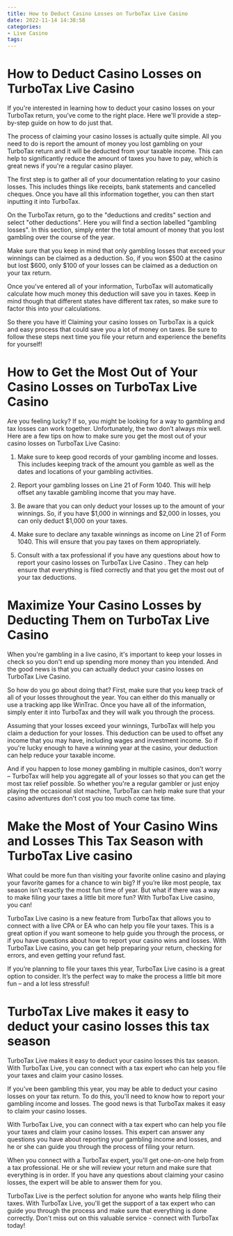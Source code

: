 ```yaml
---
title: How to Deduct Casino Losses on TurboTax Live Casino
date: 2022-11-14 14:38:58
categories:
- Live Casino
tags:
---
```



#  How to Deduct Casino Losses on TurboTax Live Casino

If you're interested in learning how to deduct your casino losses on your TurboTax return, you've come to the right place. Here we'll provide a step-by-step guide on how to do just that.

The process of claiming your casino losses is actually quite simple. All you need to do is report the amount of money you lost gambling on your TurboTax return and it will be deducted from your taxable income. This can help to significantly reduce the amount of taxes you have to pay, which is great news if you're a regular casino player.

The first step is to gather all of your documentation relating to your casino losses. This includes things like receipts, bank statements and cancelled cheques. Once you have all this information together, you can then start inputting it into TurboTax.

On the TurboTax return, go to the "deductions and credits" section and select "other deductions". Here you will find a section labelled "gambling losses". In this section, simply enter the total amount of money that you lost gambling over the course of the year.

Make sure that you keep in mind that only gambling losses that exceed your winnings can be claimed as a deduction. So, if you won $500 at the casino but lost $600, only $100 of your losses can be claimed as a deduction on your tax return.

Once you've entered all of your information, TurboTax will automatically calculate how much money this deduction will save you in taxes. Keep in mind though that different states have different tax rates, so make sure to factor this into your calculations.

So there you have it! Claiming your casino losses on TurboTax is a quick and easy process that could save you a lot of money on taxes. Be sure to follow these steps next time you file your return and experience the benefits for yourself!

#  How to Get the Most Out of Your Casino Losses on TurboTax Live Casino

Are you feeling lucky? If so, you might be looking for a way to gambling and tax losses can work together. Unfortunately, the two don’t always mix well. Here are a few tips on how to make sure you get the most out of your casino losses on TurboTax Live Casino:

1. Make sure to keep good records of your gambling income and losses. This includes keeping track of the amount you gamble as well as the dates and locations of your gambling activities.

2. Report your gambling losses on Line 21 of Form 1040. This will help offset any taxable gambling income that you may have.

3. Be aware that you can only deduct your losses up to the amount of your winnings. So, if you have $1,000 in winnings and $2,000 in losses, you can only deduct $1,000 on your taxes.

4. Make sure to declare any taxable winnings as income on Line 21 of Form 1040. This will ensure that you pay taxes on them appropriately.

5. Consult with a tax professional if you have any questions about how to report your casino losses on TurboTax Live Casino . They can help ensure that everything is filed correctly and that you get the most out of your tax deductions.

#  Maximize Your Casino Losses by Deducting Them on TurboTax Live Casino

When you're gambling in a live casino, it's important to keep your losses in check so you don't end up spending more money than you intended. And the good news is that you can actually deduct your casino losses on TurboTax Live Casino.

So how do you go about doing that? First, make sure that you keep track of all of your losses throughout the year. You can either do this manually or use a tracking app like WinTrac. Once you have all of the information, simply enter it into TurboTax and they will walk you through the process.

Assuming that your losses exceed your winnings, TurboTax will help you claim a deduction for your losses. This deduction can be used to offset any income that you may have, including wages and investment income. So if you're lucky enough to have a winning year at the casino, your deduction can help reduce your taxable income.

And if you happen to lose money gambling in multiple casinos, don't worry – TurboTax will help you aggregate all of your losses so that you can get the most tax relief possible. So whether you're a regular gambler or just enjoy playing the occasional slot machine, TurboTax can help make sure that your casino adventures don't cost you too much come tax time.

#  Make the Most of Your Casino Wins and Losses This Tax Season with TurboTax Live casino

What could be more fun than visiting your favorite online casino and playing your favorite games for a chance to win big? If you’re like most people, tax season isn’t exactly the most fun time of year. But what if there was a way to make filing your taxes a little bit more fun? With TurboTax Live casino, you can!

TurboTax Live casino is a new feature from TurboTax that allows you to connect with a live CPA or EA who can help you file your taxes. This is a great option if you want someone to help guide you through the process, or if you have questions about how to report your casino wins and losses. With TurboTax Live casino, you can get help preparing your return, checking for errors, and even getting your refund fast.

If you’re planning to file your taxes this year, TurboTax Live casino is a great option to consider. It’s the perfect way to make the process a little bit more fun – and a lot less stressful!

#  TurboTax Live makes it easy to deduct your casino losses this tax season

TurboTax Live makes it easy to deduct your casino losses this tax season. With TurboTax Live, you can connect with a tax expert who can help you file your taxes and claim your casino losses.

If you've been gambling this year, you may be able to deduct your casino losses on your tax return. To do this, you'll need to know how to report your gambling income and losses. The good news is that TurboTax makes it easy to claim your casino losses.

With TurboTax Live, you can connect with a tax expert who can help you file your taxes and claim your casino losses. This expert can answer any questions you have about reporting your gambling income and losses, and he or she can guide you through the process of filing your return.

When you connect with a TurboTax expert, you'll get one-on-one help from a tax professional. He or she will review your return and make sure that everything is in order. If you have any questions about claiming your casino losses, the expert will be able to answer them for you.

TurboTax Live is the perfect solution for anyone who wants help filing their taxes. With TurboTax Live, you'll get the support of a tax expert who can guide you through the process and make sure that everything is done correctly. Don't miss out on this valuable service - connect with TurboTax today!